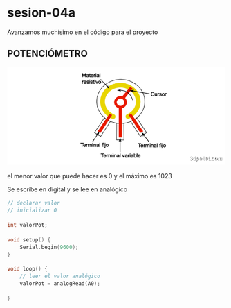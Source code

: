 # sesion-04a

Avanzamos muchísimo en el código para el proyecto

## POTENCIÓMETRO

![Interior de un potenciómetro](./imagenes/potenciometro-partes.png)

el menor valor que puede hacer es 0 y el máximo es 1023

Se escribe en digital y se lee en analógico


```cpp
// declarar valor
// inicializar 0

int valorPot;

void setup() {
    Serial.begin(9600);
}

void loop() {
    // leer el valor analógico
    valorPot = analogRead(A0);

}